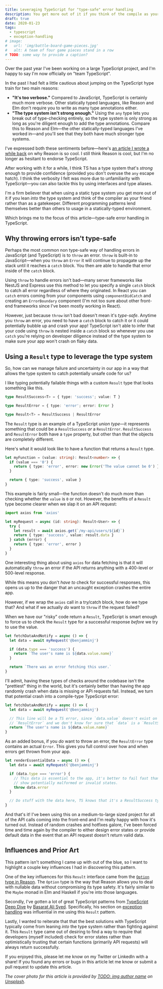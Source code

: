 ```yaml
---
title: Leveraging TypeScript for "type-safe" error handling
description: You get more out of it if you think of the compile as your friend instead of  a gatekeeper.
draft: true
date: 2020-01-23
tags:
  - typescript
  - exception-handling
# image:
#   url: 'img/battle-board-game-pieces.jpg'
#   alt: A team of four game pieces stand in a row
# TODO: some way to provide a caption?
---
```


Over the past year I've been working on a large TypeScript project, and I'm happy to say I'm now officially on "team TypeScript".

In the past I had felt a little cautious about jumping on the TypeScript hype train for two main reasons:

- **"It's too verbose."** Compared to JavaScript, TypeScript is certainly much more verbose. Other statically typed languages, like Reason and Elm don't require you to write as many type annotations either.
- **"The type system isn't strong enough."** Using the `any` type lets you break out of type-checking entirely, so the type system is only strong as long as you're diligent enough to add the type annotations. Compare this to Reason and Elm—the other statically-typed languages I've worked in—and you'll see that they both have much stronger type systems.

I've expressed both these sentiments before—here's [an article I wrote a while back](https://blog.logrocket.com/what-makes-reasonml-so-great-c2c2fc215ccb/) on why Reason is so cool. I still think Reason is cool, but I'm no longer as hesitant to endorse TypeScript.

After working with it for a while, I think TS has a type system that's _strong_ enough to provide confidence (provided you don't overuse the `any` escape hatch). I think the verbosity I felt was more due to unfamiliarity with TypeScript—you can also tackle this by using interfaces and type aliases.

I'm a firm believer that when using a static type system you get more out of it if you lean _into_ the type system and think of the compiler as your friend rather than as a gatekeeper. Different programming patterns lend themselves better than others to usage in a statically-typed environment.

Which brings me to the focus of this article—type-safe error handling in TypeScript.

## Why throwing errors isn't type-safe

Perhaps the most common non type-safe way of handling errors in JavaScript (and TypeScript) is to `throw` an error. `throw` is built-in to JavaScript—when you `throw` an `Error` it will continue to propagate up the stack until it reaches a `catch` block. You then are able to handle that error inside of the `catch` block.

Using `throw` to handle errors isn't bad—many server frameworks like NestJS and Express use this method to let you specify a single `catch` block to catch all error regardless of where they originated. In React you can `catch` errors coming from your components using `componentDidCatch` and creating an `ErrorBoundary` component (I'm not too sure about other front-end frameworks since I've been mostly working in React).

However, just because `throw` isn't bad doesn't mean it's _type-safe_. Anytime you `throw` an error, you need to have a `catch` block to catch it or it could potentially bubble up and crash your app! TypeScript isn't able to infer that your code using `throw` is nested inside a `catch` block so whenever you use `catch` you're relying on developer diligence instead of the type system to make sure your app won't crash on flaky data.

## Using a `Result` type to leverage the type system

So, how can we manage failure and uncertainty in our app in a way that allows the type system to catch potentially unsafe code for us? 

I like typing potentially failable things with a custom `Result` type that looks something like this.

```ts
type ResultSuccess<T> = { type: 'success'; value: T }

type ResultError = { type: 'error'; error: Error }

type Result<T> = ResultSuccess | ResultError
```

The `Result` type is an example of a TypeScript _union type_—it represents something that could be a `ResultSuccess` _or_ a `ResultError`. `ResultSuccess` and `ResultError` both have a `type` property, but other than that the objects are completely different. 

Here's what it would look like to have a function that returns a `Result` type.

```ts
let myFunction = (value: string): Result<number> => {
  if (value === '0') {
    return { type: 'error', error: new Error('The value cannot be 0') }
  }

  return { type: 'success', value }
}
```

This example is fairly small—the function doesn't do much more than checking whether the `value` is `0` or not. However, the benefits of a `Result` type become clearer when we slap it on an API request:

```ts
import axios from 'axios'

let myRequest = async (id: string): Result<User> => {
  try {
    let result = await axios.get(`/my-api/users/${id}`)
    return { type: 'success', value: result.data }
  } catch (error) {
    return { type: 'error', error }
  }
}
```

One interesting thing about using `axios` for data fetching is that it will automatically `throw` an error if the API returns anything with a 400-level or 500-level response.

While this means you don't _have to_ check for successful responses, this opens us up to the danger that an uncaught exception crashes the entire app.

However, if we wrap the `axios` call in a try/catch block, how do we type that? And what if we actually _do_ want to `throw` if the request failed?

When we have our "risky" code return a `Result`, TypeScript is smart enough to force us to check the `Result` type for a successful response _before_ we try to use the value.

```ts
let fetchDataAndNotify = async () => {
  let data = await myRequest('@benjamminj')

  if (data.type === 'success') {
    return `The user's name is ${data.value.name}`
  }

  return `There was an error fetching this user.`
}
```

I'll admit, having these types of checks around the codebase isn't the "prettiest" thing in the world, but it's certainly better than having the app randomly crash when data is missing or APi requests fail. Instead, we turn that potential crash into a compile-type TypeScript error:

```ts
let fetchDataAndNotify = async () => {
  let data = await myRequest('@benjamminj')

  // This line will be a TS error, since `data.value` doesn't exist on
  // `ResultError` and we don't know for sure that `data` is a `ResultSuccess`
  return `The user's name is ${data.value.name}`
}
```

As an added bonus, if you _do_ want to throw an error, the `ResultError` type contains an actual `Error`. This gives you full control over how and when errors get thrown from your app.

```ts
let renderEssentialData = async () => {
  let data = await myRequest('@benjamminj')

  if (data.type === 'error') {
    // This data is essential to the app, it's better to fail fast than to
    // show potentially malformed or invalid states.
    throw data.error
  }

  // Do stuff with the data here, TS knows that it's a ResultSuccess type by now.
}
```

And that's it! I've been using this on a medium-to-large sized project for all of the API calls coming into the front-end and I'm really happy with how it's turned out. Instead of random crashes and hotfixes galore, I've been forced time and time again by the compiler to either design error states or provide default data in the event that an API request doesn't return valid data.

## Influences and Prior Art

This pattern isn't something I came up with out of the blue, so I want to highlight a couple key influences I had in discovering this pattern.

One of the key influences for this `Result` interface came from the [`Option` type in Reason](https://reasonml.github.io/docs/en/null-undefined-option). The `Option` type is the way that Reason allows you to deal with nullable data without compromising its type safety. It's fairly similar to the `Maybe` monad in Elm and Haskell if you're into those languages.

Secondly, I've gotten a lot of great TypeScript patterns from [TypeScript Deep Dive](https://basarat.gitbooks.io/typescript/) by [Basarat Ali Syed](https://github.com/basarat). Specifically, his section on [exception handling](https://basarat.gitbook.io/typescript/type-system/exceptions#you-dont-have-to-throw-an-error) was influential in me using this `Result` pattern.

Lastly, I wanted to reiterate that that the best solutions with TypeScript typically come from leaning _into_ the type system rather than fighting against it. This `Result` type came out of desiring to find a way to require that developers (myself included) check for error states rather than optimistically trusting that certain functions (primarily API requests) will always return successfully.

If you enjoyed this, please let me know on my Twitter or LinkedIn with a share! If you found any errors or bugs in this article let me know or submit a pull request to update this article.

_The cover photo for this article is provided by [TODO: img author name]() on [Unsplash]()_.